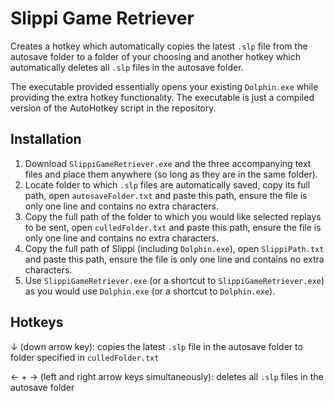 # Slippi Game Retriever
Creates a hotkey which automatically copies the latest `.slp` file from the autosave folder to a folder of your choosing and another hotkey which automatically deletes all `.slp` files in the autosave folder.

The executable provided essentially opens your existing `Dolphin.exe` while providing the extra hotkey functionality. The executable is just a compiled version of the AutoHotkey script in the repository.

## Installation
1. Download `SlippiGameRetriever.exe` and the three accompanying text files and place them anywhere (so long as they are in the same folder).
2. Locate folder to which `.slp` files are automatically saved, copy its full path, open `autosaveFolder.txt` and paste this path, ensure the file is only one line and contains no extra characters.
3. Copy the full path of the folder to which you would like selected replays to be sent, open `culledFolder.txt` and paste this path, ensure the file is only one line and contains no extra characters.
4. Copy the full path of Slippi (including `Dolphin.exe`), open `SlippiPath.txt` and paste this path, ensure the file is only one line and contains no extra characters.
5. Use `SlippiGameRetriever.exe` (or a shortcut to `SlippiGameRetriever.exe`) as you would use `Dolphin.exe` (or a shortcut to `Dolphin.exe`). 

## Hotkeys
&#8595; (down arrow key): copies the latest `.slp` file in the autosave folder to folder specified in `culledFolder.txt`

&#8592; + &#8594; (left and right arrow keys simultaneously): deletes all `.slp` files in the autosave folder
